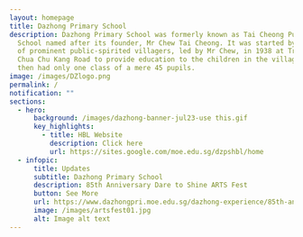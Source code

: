 ```yaml
---
layout: homepage
title: Dazhong Primary School
description: Dazhong Primary School was formerly known as Tai Cheong Public
  School named after its founder, Mr Chew Tai Cheong. It was started by a group
  of prominent public-spirited villagers, led by Mr Chew, in 1938 at Track 5
  Chua Chu Kang Road to provide education to the children in the village. It
  then had only one class of a mere 45 pupils.
image: /images/DZlogo.png
permalink: /
notification: ""
sections:
  - hero:
      background: /images/dazhong-banner-jul23-use this.gif
      key_highlights:
        - title: HBL Website
          description: Click here
          url: https://sites.google.com/moe.edu.sg/dzpshbl/home
  - infopic:
      title: Updates
      subtitle: Dazhong Primary School
      description: 85th Anniversary Dare to Shine ARTS Fest
      button: See More
      url: https://www.dazhongpri.moe.edu.sg/dazhong-experience/85th-anniversary-celebrations/dare-to-shine-arts-fest/
      image: /images/artsfest01.jpg
      alt: Image alt text
---
```

